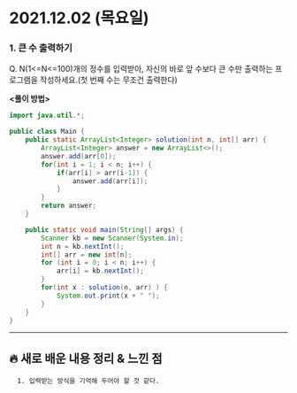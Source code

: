 # 2021.12.02 (목요일)
### **1. 큰 수 출력하기**

Q. N(1<=N<=100)개의 정수를 입력받아, 자신의 바로 앞 수보다 큰 수만 출력하는 
   프로그램을 작성하세요.(첫 번째 수는 무조건 출력한다)




**<풀이 방법>**
```java
import java.util.*;

public class Main {
    public static ArrayList<Integer> solution(int n, int[] arr) {
        ArrayList<Integer> answer = new ArrayList<>();
        answer.add(arr[0]);
        for(int i = 1; i < n; i++) {
            if(arr[i] > arr[i-1]) {
                answer.add(arr[i]);
            }
        }
        return answer;
    }

    public static void main(String[] args) {
        Scanner kb = new Scanner(System.in);
        int n = kb.nextInt();
        int[] arr = new int[n];
        for (int i = 0; i < n; i++) {
            arr[i] = kb.nextInt();
        }
        for(int x : solution(n, arr) ) {
            System.out.print(x + " ");
        }
    }
}


```



---
##  **🔥 새로 배운 내용 정리 & 느낀 점**

      1. 입력받는 방식을 기억해 두어야 할 것 같다.